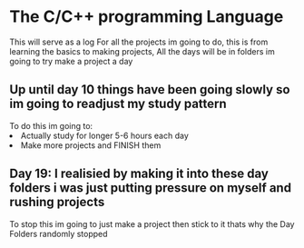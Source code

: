 # The C/C++ programming Language
 This will serve as a log For all the projects im going to do, this is from learning the basics to making projects, All the days will be in folders im going to try make a project a day 

 <h2>Up until day 10 things have been going slowly so im going to readjust my study pattern</h2>
To do this im going to:
 <li>Actually study for longer 5-6 hours each day</li>
 <li>Make more projects and FINISH them</li>

  <h2>Day 19: I realisied by making it into these day folders i was just putting pressure on myself and rushing projects</h2>
  <p>To stop this im going to just make a project then stick to it thats why the Day Folders randomly stopped</p>
